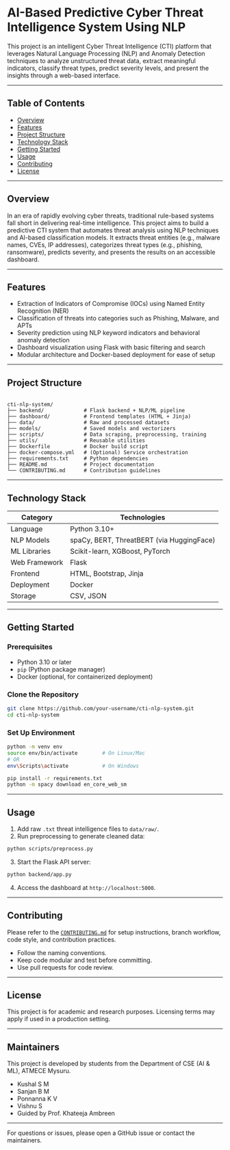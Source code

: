 # AI-Based Predictive Cyber Threat Intelligence System Using NLP

This project is an intelligent Cyber Threat Intelligence (CTI) platform that leverages Natural Language Processing (NLP) and Anomaly Detection techniques to analyze unstructured threat data, extract meaningful indicators, classify threat types, predict severity levels, and present the insights through a web-based interface.

---

## Table of Contents

- [Overview](#overview)
- [Features](#features)
- [Project Structure](#project-structure)
- [Technology Stack](#technology-stack)
- [Getting Started](#getting-started)
- [Usage](#usage)
- [Contributing](#contributing)
- [License](#license)

---

## Overview

In an era of rapidly evolving cyber threats, traditional rule-based systems fall short in delivering real-time intelligence. This project aims to build a predictive CTI system that automates threat analysis using NLP techniques and AI-based classification models. It extracts threat entities (e.g., malware names, CVEs, IP addresses), categorizes threat types (e.g., phishing, ransomware), predicts severity, and presents the results on an accessible dashboard.

---

## Features

- Extraction of Indicators of Compromise (IOCs) using Named Entity Recognition (NER)
- Classification of threats into categories such as Phishing, Malware, and APTs
- Severity prediction using NLP keyword indicators and behavioral anomaly detection
- Dashboard visualization using Flask with basic filtering and search
- Modular architecture and Docker-based deployment for ease of setup

---

## Project Structure

```

cti-nlp-system/
├── backend/             # Flask backend + NLP/ML pipeline
├── dashboard/           # Frontend templates (HTML + Jinja)
├── data/                # Raw and processed datasets
├── models/              # Saved models and vectorizers
├── scripts/             # Data scraping, preprocessing, training
├── utils/               # Reusable utilities
├── Dockerfile           # Docker build script
├── docker-compose.yml   # (Optional) Service orchestration
├── requirements.txt     # Python dependencies
├── README.md            # Project documentation
└── CONTRIBUTING.md      # Contribution guidelines

````

---

## Technology Stack

| Category      | Technologies                              |
|---------------|--------------------------------------------|
| Language      | Python 3.10+                               |
| NLP Models    | spaCy, BERT, ThreatBERT (via HuggingFace) |
| ML Libraries  | Scikit-learn, XGBoost, PyTorch             |
| Web Framework | Flask                                      |
| Frontend      | HTML, Bootstrap, Jinja                     |
| Deployment    | Docker                                     |
| Storage       | CSV, JSON                                  |

---

## Getting Started

### Prerequisites

- Python 3.10 or later
- `pip` (Python package manager)
- Docker (optional, for containerized deployment)

### Clone the Repository

```bash
git clone https://github.com/your-username/cti-nlp-system.git
cd cti-nlp-system
````

### Set Up Environment

```bash
python -m venv env
source env/bin/activate        # On Linux/Mac
# OR
env\Scripts\activate           # On Windows

pip install -r requirements.txt
python -m spacy download en_core_web_sm
```

---

## Usage

1. Add raw `.txt` threat intelligence files to `data/raw/`.
2. Run preprocessing to generate cleaned data:

```bash
python scripts/preprocess.py
```

3. Start the Flask API server:

```bash
python backend/app.py
```

4. Access the dashboard at `http://localhost:5000`.

---

## Contributing

Please refer to the [`CONTRIBUTING.md`](CONTRIBUTING.md) for setup instructions, branch workflow, code style, and contribution practices.

* Follow the naming conventions.
* Keep code modular and test before committing.
* Use pull requests for code review.

---

## License

This project is for academic and research purposes. Licensing terms may apply if used in a production setting.

---

## Maintainers

This project is developed by students from the Department of CSE (AI & ML), ATMECE Mysuru.

* Kushal S M
* Sanjan B M
* Ponnanna K V
* Vishnu S
* Guided by Prof. Khateeja Ambreen

---

For questions or issues, please open a GitHub issue or contact the maintainers.

